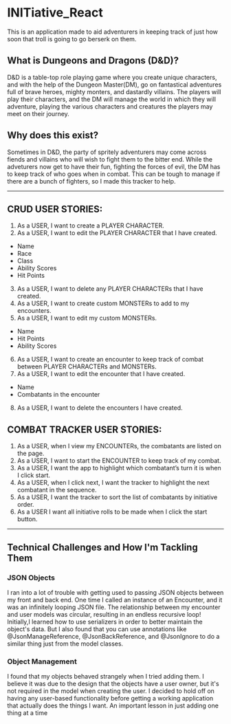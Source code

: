 # INITiative_React
 This is an application made to aid adventurers in keeping track of just how soon that troll is going to go berserk on them.

## What is Dungeons and Dragons (D&D)?
D&D is a table-top role playing game where you create unique characters, and with the help of the Dungeon Master(DM), go on fantastical adventures full of brave heroes, mighty monters, and dastardly villains. The players will play their characters, and the DM will manage the world in which they will adventure, playing the various characters and creatures the players may meet on their journey.

## Why does this exist?
Sometimes in D&D, the party of spritely adventurers may come across fiends and villains who will wish to fight them to the bitter end. While the adveturers now get to have their fun, fighting the forces of evil, the DM has to keep track of who goes when in combat. This can be tough to manage if there are a bunch of fighters, so I made this tracker to help.
 
 ---
 
## CRUD USER STORIES:
1.	As a USER, I want to create a PLAYER CHARACTER.
2.	As a USER, I want to edit the PLAYER CHARACTER that I have created. 
   *	Name
   *	Race
   *	Class
   *	Ability Scores
   *	Hit Points
3.	As a USER, I want to delete any PLAYER CHARACTERs that I have created.
4.	As a USER, I want to create custom MONSTERs to add to my encounters.
5.	As a USER, I want to edit my custom MONSTERs.
   *	Name
   *	Hit Points
   *	Ability Scores
6.	As a USER, I want to create an encounter to keep track of combat between PLAYER CHARACTERs and MONSTERs.
7.	As a USER, I want to edit the encounter that I have created.
   *	Name
   *	Combatants in the encounter
8.	As a USER, I want to delete the encounters I have created.

## COMBAT TRACKER USER STORIES:
1.	As a USER, when I view my ENCOUNTERs, the combatants are listed on the page.
2.	As a USER, I want to start the ENCOUNTER to keep track of my combat.
3.	As a USER, I want the app to highlight which combatant’s turn it is when I click start.
4.	As a USER, when I click next, I want the tracker to highlight the next combatant in the sequence.
5.	As a USER, I want the tracker to sort the list of combatants by initiative order.
6.	As a USER I want all initiative rolls to be made when I click the start button.

---

## Technical Challenges and How I'm Tackling Them

### JSON Objects
I ran into a lot of trouble with getting used to passing JSON objects between my front and back end. One time I called an instance of an Encounter, and it was an infinitely looping JSON file. The relationship between my encounter and user models was circular, resulting in an endless recursive loop! Initially,I learned how to use serializers in order to better maintain the object's data. But I also found that you can use annotations like @JsonManageReference, @JsonBackReference, and @JsonIgnore to do a similar thing just from the model classes.

### Object Management
I found that my objects behaved strangely when I tried adding them. I believe it was due to the design that the objects have a user owner, but it's not required in the model when creating the user. I decided to hold off on having any user-based functionality before getting a working application that actually does the things I want. An important lesson in just adding one thing at a time

